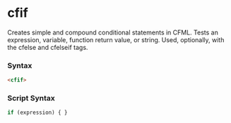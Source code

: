 # cfif

Creates simple and compound conditional statements in CFML.
 Tests an expression, variable, function return value, or
 string. Used, optionally, with the cfelse and cfelseif tags.

### Syntax

```html
<cfif>
```

### Script Syntax

```javascript
if (expression) { }
```
